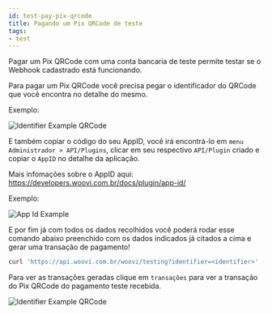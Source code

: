 ```yaml
---
id: test-pay-pix-qrcode
title: Pagando um Pix QRCode de teste
tags:
- test
---
```


Pagar um Pix QRCode com uma conta bancaria de teste permite testar se o Webhook cadastrado está funcionando.

Para pagar um Pix QRCode você precisa pegar o identificador do QRCode que você encontra no detalhe do mesmo.

Exemplo:

![Identifier Example QRCode](/img/identifier-ex-qrcode.png)

E também copiar o código do seu AppID, você irá encontrá-lo em `menu Administrador > API/Plugins`, clicar em seu respectivo `API/Plugin` criado e copiar o `AppID` no detalhe da aplicação.

Mais infomações sobre o AppID aqui: https://developers.woovi.com.br/docs/plugin/app-id/

Exemplo:

![App Id Example](/img/app-id-ex.png)

E por fim já com todos os dados recolhidos você poderá rodar esse comando abaixo preenchido com os dados indicados já citados a cima e gerar uma transação de pagamento!

```jsx
curl 'https://api.woovi.com.br/woovi/testing?identifier=<identifier>' -H 'Authorization: <appID>'
```

Para ver as transações geradas clique em `transações` para ver a transação do Pix QRCode do pagamento teste recebida. 

![Identifier Example QRCode](/img/transaction-ex.png)